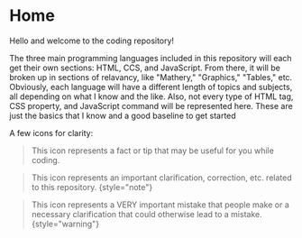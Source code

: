 # Home

Hello and welcome to the coding repository!

The three main programming languages included in this repository will each get their own sections: HTML, CCS, and JavaScript.
From there, it will be broken up in sections of relavancy, like "Mathery," "Graphics," "Tables," etc. 
Obviously, each language will have a different length of topics and subjects, all depending on what I know and the like.
Also, not every type of HTML tag, CSS property, and JavaScript command will be represented here. These are just the basics that I know and a good baseline to get started

A few icons for clarity:

> This icon represents a fact or tip that may be useful for you while coding. 

> This icon represents an important clarification, correction, etc. related to this repository. 
{style="note"}

> This icon represents a VERY important mistake that people make or a necessary clarification that could otherwise lead to a mistake.
{style="warning"}